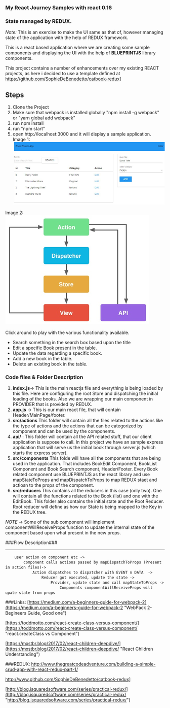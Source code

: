 ### My React Journey  Samples with react 0.16
### State managed by **REDUX**.

*Note:* This is an exercise to make the UI same as that of, however managing state of the application with the help of REDUX framework. 

This is a react based application where we are creating some sample components and displaying the UI with the help of **BLUEPRINTJS** library components. 

This project contains a number of enhancements over my existing REACT projects, as here i decided to use a template defined at [https://github.com/SophieDeBenedetto/catbook-redux] ](https://github.com/SophieDeBenedetto/catbook-redux]  "https://github.com/SophieDeBenedetto/catbook-redux] ")



## Steps
1. Clone the Project
2. Make sure that webpack is installed globally "npm install -g webpack" or "yarn global add webpack"
3. run npm install
4. run "npm start" 
6. open http://localhost:3000 and it will display a sample application. 
  Image 1: 
   ![](https://github.com/panbhatt/ReactTutBookSearchWithFlux/blob/master/images/initial_image.JPG)

  Image 2: 
   ![](https://github.com/panbhatt/ReactTutBookSearchWithFlux/blob/master/images/FLUX_image.jpg)	

Click around to play with the various functionality available. 

- Search something in the search box based upon the title
- Edit a specific Book present in the table. 
- Update the data regarding a specific book. 
- Add a new book in the table. 
- Delete an existing book in the table. 

### Code files & Folder Description  ###
1. **index.js**-> This is the main reactjs file and everything is being loaded by this file. Here are configuring the root Store and dispatching the initial loading of the books. Also we are wrapping our main component in PROVIDER that is provided by REDUX.
2. **app.js** -> This is our main react file, that will contain Header/MainPage/footer.
3. **src/actions** This folder will contain all the files related to  the actions like the type of actions and the actions that can be categorized by component and can be used by the components.
4. **api/** : This folder will contain all the API related stuff, that our client application is suppose to call. In this project we have an sample express application that will serve us the initial book through server.js (which starts the express server). 
5. **src/components** This folde will have all the components that are being used in the application. That includes BookEdit Component, BookList Component and Book Search component, Header/Footer. Every Book related component use  BLUEPRINTJS as the react library and use mapStateToProps and mapDispatchToProps to map REDUX staet and actiosn to the props of the component. 
6. **src/reducers** This contains all the reducers in this case (only two). One will contain all the functions related to the Book (list) and one with the EditBook. This folder also contains the initial state and the Root Reducer. Root reducer will define as how our State is being mapped to the Key in the REDUX tree. 

  *NOTE* -> Some of the sub component will implement componentWillReceiveProps function to update the internal state of the component based upon what present in the new props.  

###Flow Description###

----------


		user action on component etc ->
			component calls actions passed by mapDispatchToProps (Present in action files)->
			    Action dispatches to dispatcher with EVENT n DATA  ->
		    		Reducer got executed, update the state ->
		        		Provider, update state and call mapStateToProps ->
		          			Components componentWillReceiveProps will upate state from props 

###Links:
[https://medium.com/a-beginners-guide-for-webpack-2](https://medium.com/a-beginners-guide-for-webpack-2 "WebPack  2- Begineers Guide, Good one")

[https://toddmotto.com/react-create-class-versus-component/](https://toddmotto.com/react-create-class-versus-component/ "react.createClass vs Component")

[https://mxstbr.blog/2017/02/react-children-deepdive/](https://mxstbr.blog/2017/02/react-children-deepdive/ "React Children Understanding")

###REDUX: 
[http://www.thegreatcodeadventure.com/building-a-simple-crud-app-with-react-redux-part-1/ ](http://www.thegreatcodeadventure.com/building-a-simple-crud-app-with-react-redux-part-1/  "http://www.thegreatcodeadventure.com/building-a-simple-crud-app-with-react-redux-part-1/ ")

[http://www.github.com/SophieDeBenedetto/catbook-redux] ](http://www.github.com/SophieDeBenedetto/catbook-redux]  "http://www.github.com/SophieDeBenedetto/catbook-redux] ")

[http://blog.isquaredsoftware.com/series/practical-redux/](http://blog.isquaredsoftware.com/series/practical-redux/ "http://blog.isquaredsoftware.com/series/practical-redux/")


